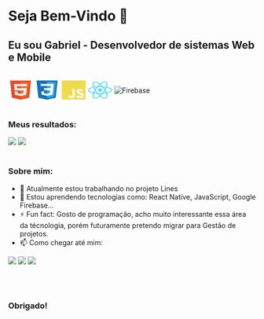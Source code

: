 # Seja Bem-Vindo 👋
## Eu sou Gabriel - Desenvolvedor de sistemas Web e Mobile

<div style="display: inline_block"><br>
   <img align="center" alt="HTML" height="40" width="50" src="https://raw.githubusercontent.com/devicons/devicon/master/icons/html5/html5-original.svg">
  <img align="center" alt="CSS" height="40" width="50" src="https://raw.githubusercontent.com/devicons/devicon/master/icons/css3/css3-original.svg">
  <img align="center" alt="Js" height="40" width="50" src="https://raw.githubusercontent.com/devicons/devicon/master/icons/javascript/javascript-plain.svg">
  <img align="center" alt="React-Native" height="40" width="50" src="https://raw.githubusercontent.com/devicons/devicon/master/icons/react/react-original.svg">
  <img align="center" alt="Firebase" height="40" width="50" src="https://cdn.jsdelivr.net/gh/devicons/devicon@latest/icons/firebase/firebase-original.svg" />       
</div>

<br>
  
### Meus resultados:

<div>
   <a href="https://beacons.ai/anjosgabriel"></a>
   <img height="180em" src="https://github-readme-stats.vercel.app/api?username=anjosgabriel&show_icons=true&theme=merko&include_all_commits=true&count_private=true"/>
    <img height="180em" src="https://github-readme-stats.vercel.app/api/top-langs/?username=anjosgabriel&layout=donut&langs_count=16&theme=merko"/>
</div>

<br>

### Sobre mim:

- 🔭 Atualmente estou trabalhando no projeto Lines
- 🌱 Estou aprendendo tecnologias como: React Native, JavaScript, Google Firebase...
- ⚡ Fun fact: Gosto de programação, acho muito interessante essa área da técnologia, porém futuramente pretendo migrar para Gestão de projetos.
- 📫 Como chegar até mim:
  <br>
  
<div> 
 <a href="https://www.linkedin.com/in/anjosgabriel/" target="_blank"><img src="https://img.shields.io/badge/-LinkedIn-%230077B5?style=for-the-badge&logo=linkedin&logoColor=white"></a>
 <a href="1096259607522988062" target="_blank"><img src="https://img.shields.io/badge/Discord-7289DA?style=for-the-badge&logo=discord&logoColor=white"></a> 
 <a href = "mailto:anjosgabriel86@gmail.com"><img src="https://img.shields.io/badge/-Gmail-%23333?style=for-the-badge&logo=gmail&logoColor=white" target="_blank"></a>
</div>

<br><br>

### Obrigado!
